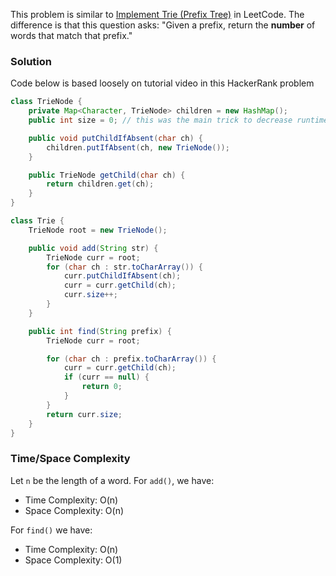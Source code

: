 This problem is similar to [Implement Trie (Prefix Tree)](https://leetcode.com/problems/implement-trie-prefix-tree/) in LeetCode. The difference is that this question asks: "Given a prefix, return the __number__ of words that match that prefix."

### Solution

Code below is based loosely on tutorial video in this HackerRank problem

```java
class TrieNode {
    private Map<Character, TrieNode> children = new HashMap();
    public int size = 0; // this was the main trick to decrease runtime to pass tests.

    public void putChildIfAbsent(char ch) {
        children.putIfAbsent(ch, new TrieNode());
    }

    public TrieNode getChild(char ch) {
        return children.get(ch);
    }
}
```

```java
class Trie {
    TrieNode root = new TrieNode();

    public void add(String str) {
        TrieNode curr = root;
        for (char ch : str.toCharArray()) {
            curr.putChildIfAbsent(ch);
            curr = curr.getChild(ch);
            curr.size++;
        }
    }

    public int find(String prefix) {
        TrieNode curr = root;

        for (char ch : prefix.toCharArray()) {
            curr = curr.getChild(ch);
            if (curr == null) {
                return 0;
            }
        }
        return curr.size;
    }
}
```

### Time/Space Complexity

Let `n` be the length of a word. For `add()`, we have:

-  Time Complexity: O(n)
- Space Complexity: O(n)

For `find()` we have:

-  Time Complexity: O(n)
- Space Complexity: O(1)
